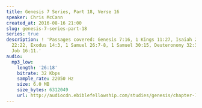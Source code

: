 ```yaml
---
title: Genesis 7 Series, Part 18, Verse 16
speaker: Chris McCann
created_at: 2016-08-16 21:00
slug: genesis-7-series-part-18
series: true
description: ! 'Passages covered: Genesis 7:16, 1 Kings 11:27, Isaiah 26:20, Isaiah
  22:22, Exodus 14:3, 1 Samuel 26:7-8, 1 Samuel 30:15, Deuteronomy 32:30, Psalm 31:8,
  Job 16:11.'
audio:
  mp3_low:
    length: '26:18'
    bitrate: 32 Kbps
    sample_rate: 22050 Hz
    size: 6.0 MB
    size_bytes: 6312049
    url: http://audiocdn.ebiblefellowship.com/studies/genesis/chapter-7/2016.08.16_McCann_-_Genesis_7_Series_Part_18.mp3
---
```


